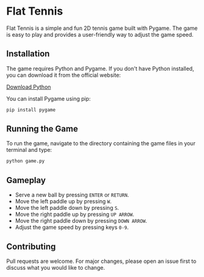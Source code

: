 # Flat Tennis

Flat Tennis is a simple and fun 2D tennis game built with Pygame. The game is easy to play and provides a user-friendly way to adjust the game speed.

## Installation

The game requires Python and Pygame. If you don't have Python installed, you can download it from the official website:

[Download Python](https://www.python.org/downloads/)

You can install Pygame using pip:

```bash
pip install pygame
```

## Running the Game

To run the game, navigate to the directory containing the game files in your terminal and type:

```bash
python game.py
```

## Gameplay

- Serve a new ball by pressing `ENTER` or `RETURN`.
- Move the left paddle up by pressing `W`.
- Move the left paddle down by pressing `S`.
- Move the right paddle up by pressing `UP ARROW`.
- Move the right paddle down by pressing `DOWN ARROW`.
- Adjust the game speed by pressing keys `0-9`.

## Contributing

Pull requests are welcome. For major changes, please open an issue first to discuss what you would like to change.
